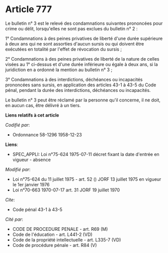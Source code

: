 # Article 777

Le bulletin n° 3 est le relevé des condamnations suivantes prononcées pour crime ou délit, lorsqu'elles ne sont pas exclues
du bulletin n° 2 :

1° Condamnations à des peines privatives de liberté d'une durée supérieure à deux ans qui ne sont assorties d'aucun sursis ou
qui doivent être exécutées en totalité par l'effet de révocation du sursis ;

2° Condamnations à des peines privatives de liberté de la nature de celles visées au 1° ci-dessus et d'une durée inférieure
ou égale à deux ans, si la juridiction en a ordonné la mention au bulletin n° 3 ;

3° Condamnations à des interdictions, déchéances ou incapacités prononcées sans sursis, en application des articles 43-1 à
43-5 du Code pénal, pendant la durée des interdictions, déchéances ou incapacités.

Le bulletin n° 3 peut être réclamé par la personne qu'il concerne, il ne doit, en aucun cas, être délivré à un tiers.

**Liens relatifs à cet article**

_Codifié par_:

  - Ordonnance 58-1296 1958-12-23

**Liens**:

  - SPEC_APPLI: Loi n°75-624 1975-07-11 décret fixant la date d'entrée en vigueur - absence

_Modifié par_:

  - Loi n°75-624 du 11 juillet 1975 - art. 52 () JORF 13 juillet 1975 en vigueur le 1er janvier 1976
  - Loi n°70-663 1970-07-17 art. 31 JORF 19 juillet 1970

_Cite_:

  - Code pénal 43-1 à 43-5

_Cité par_:

  - CODE DE PROCEDURE PENALE - art. R69 (M)
  - Code de l'éducation - art. L441-2 (VD)
  - Code de la propriété intellectuelle - art. L335-7 (VD)
  - Code de procédure pénale - art. R84 (V)
